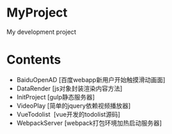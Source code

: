 # MyProject
My development project

# Contents

- BaiduOpenAD  [百度webapp新用户开始触摸滑动画面]
- DataRender  [js对象封装渲染内容方法]
- InitProject  [gulp静态服务器]
- VideoPlay  [简单的jquery依赖视频播放器]
- VueTodolist  [vue开发的todolist源码]
- WebpackServer  [webpack打包环境加热启动服务器]
